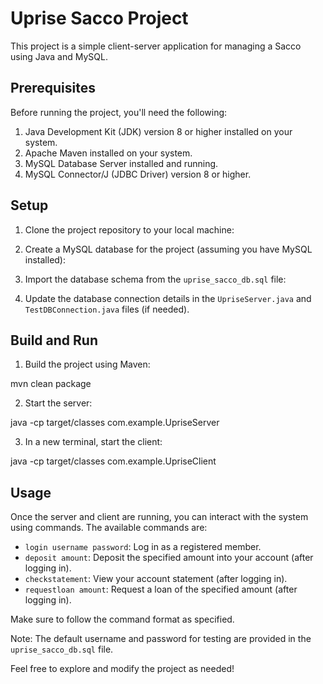 # Uprise Sacco Project

This project is a simple client-server application for managing a Sacco using Java and MySQL.

## Prerequisites

Before running the project, you'll need the following:

1. Java Development Kit (JDK) version 8 or higher installed on your system.
2. Apache Maven installed on your system.
3. MySQL Database Server installed and running.
4. MySQL Connector/J (JDBC Driver) version 8 or higher.

## Setup

1. Clone the project repository to your local machine:


2. Create a MySQL database for the project (assuming you have MySQL installed):


3. Import the database schema from the `uprise_sacco_db.sql` file:


4. Update the database connection details in the `UpriseServer.java` and `TestDBConnection.java` files (if needed).

## Build and Run

1. Build the project using Maven:

mvn clean package


2. Start the server:

java -cp target/classes com.example.UpriseServer


3. In a new terminal, start the client:


java -cp target/classes com.example.UpriseClient


## Usage

Once the server and client are running, you can interact with the system using commands. The available commands are:

- `login username password`: Log in as a registered member.
- `deposit amount`: Deposit the specified amount into your account (after logging in).
- `checkstatement`: View your account statement (after logging in).
- `requestloan amount`: Request a loan of the specified amount (after logging in).

Make sure to follow the command format as specified.

Note: The default username and password for testing are provided in the `uprise_sacco_db.sql` file.

Feel free to explore and modify the project as needed!

